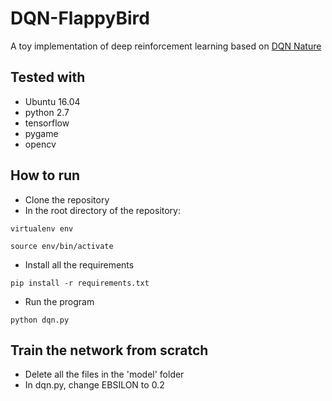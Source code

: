 # DQN-FlappyBird
A toy implementation of deep reinforcement learning based on [DQN Nature](https://storage.googleapis.com/deepmind-media/dqn/DQNNaturePaper.pdf)


## Tested with
- Ubuntu 16.04
- python 2.7
- tensorflow
- pygame
- opencv

## How to run
- Clone the repository
- In the root directory of the repository:
```
virtualenv env
```
```
source env/bin/activate
```

- Install all the requirements
```
pip install -r requirements.txt
```

- Run the program
```
python dqn.py
```

## Train the network from scratch
- Delete all the files in the 'model' folder
- In dqn.py, change EBSILON to 0.2
